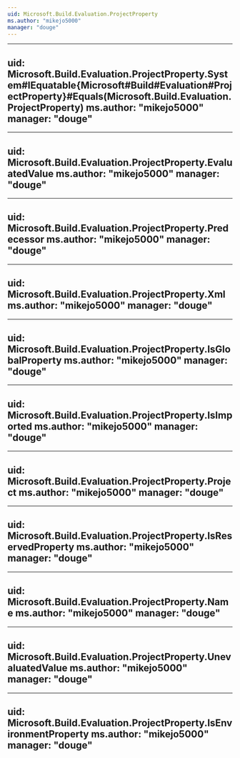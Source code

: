 ```yaml
---
uid: Microsoft.Build.Evaluation.ProjectProperty
ms.author: "mikejo5000"
manager: "douge"
---
```


---
uid: Microsoft.Build.Evaluation.ProjectProperty.System#IEquatable{Microsoft#Build#Evaluation#ProjectProperty}#Equals(Microsoft.Build.Evaluation.ProjectProperty)
ms.author: "mikejo5000"
manager: "douge"
---

---
uid: Microsoft.Build.Evaluation.ProjectProperty.EvaluatedValue
ms.author: "mikejo5000"
manager: "douge"
---

---
uid: Microsoft.Build.Evaluation.ProjectProperty.Predecessor
ms.author: "mikejo5000"
manager: "douge"
---

---
uid: Microsoft.Build.Evaluation.ProjectProperty.Xml
ms.author: "mikejo5000"
manager: "douge"
---

---
uid: Microsoft.Build.Evaluation.ProjectProperty.IsGlobalProperty
ms.author: "mikejo5000"
manager: "douge"
---

---
uid: Microsoft.Build.Evaluation.ProjectProperty.IsImported
ms.author: "mikejo5000"
manager: "douge"
---

---
uid: Microsoft.Build.Evaluation.ProjectProperty.Project
ms.author: "mikejo5000"
manager: "douge"
---

---
uid: Microsoft.Build.Evaluation.ProjectProperty.IsReservedProperty
ms.author: "mikejo5000"
manager: "douge"
---

---
uid: Microsoft.Build.Evaluation.ProjectProperty.Name
ms.author: "mikejo5000"
manager: "douge"
---

---
uid: Microsoft.Build.Evaluation.ProjectProperty.UnevaluatedValue
ms.author: "mikejo5000"
manager: "douge"
---

---
uid: Microsoft.Build.Evaluation.ProjectProperty.IsEnvironmentProperty
ms.author: "mikejo5000"
manager: "douge"
---
